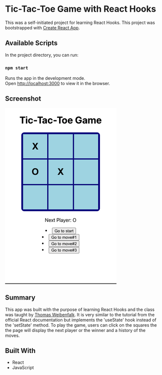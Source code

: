 # Tic-Tac-Toe Game with React Hooks

This was a self-initiated project for learning React Hooks. This project was bootstrapped with [Create React App](https://github.com/facebook/create-react-app).

## Available Scripts

In the project directory, you can run:

### `npm start`

Runs the app in the development mode.\
Open [http://localhost:3000](http://localhost:3000) to view it in the browser.

## Screenshot

![screenshot of game](assets/screenshot.png)

## Summary

This app was built with the purpose of learning React Hooks and the class was taught by [Thomas Weibenfalk](https://scrimba.com/learn/reactgame). It is very similar to the tutorial from the official React documentation but implements the 'useState' hook instead of the 'setState' method. To play the game, users can click on the squares the the page will display the next player or the winner and a history of the moves. 

## Built With

* React
* JavaScript